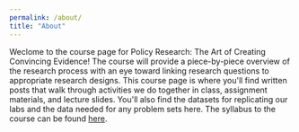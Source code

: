 ```yaml
---
permalink: /about/
title: "About"
---
```


Weclome to the course page for Policy Research: The Art of Creating Convincing Evidence! The course will provide a piece-by-piece overview of the research process with an eye toward linking research questions to appropriate research designs. This course page is where you'll find written posts that walk through activities we do together in class, assignment materials, and lecture slides. You'll also find the datasets for replicating our labs and the data needed for any problem sets here. The syllabus to the course can be found [here](/syllabus/).